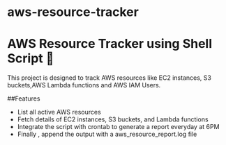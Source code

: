 # aws-resource-tracker
# AWS Resource Tracker using Shell Script 🚀

This project is designed to track AWS resources like EC2 instances, S3 buckets,AWS Lambda functions and AWS IAM Users.

##Features
- List all active AWS resources
- Fetch details of EC2 instances, S3 buckets, and Lambda functions
- Integrate the script with crontab to generate a report everyday at 6PM
- Finally , append the output with a aws_resource_report.log file
